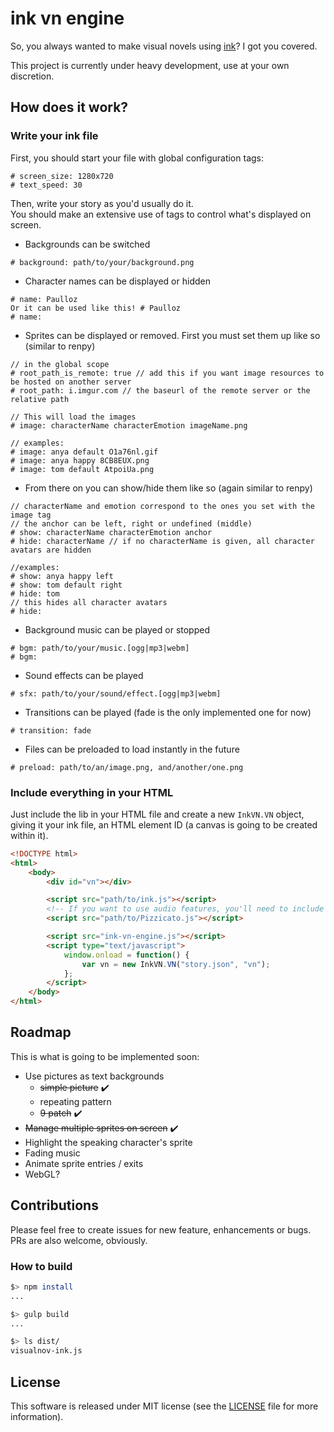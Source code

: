 # ink vn engine

So, you always wanted to make visual novels using [ink](https://github.com/inkle/ink)? I got you covered.  

This project is currently under heavy development, use at your own discretion.

## How does it work?

### Write your ink file

First, you should start your file with global configuration tags:
```
# screen_size: 1280x720
# text_speed: 30
```

Then, write your story as you'd usually do it.  
You should make an extensive use of tags to control what's displayed on screen.  

* Backgrounds can be switched
```
# background: path/to/your/background.png
```

* Character names can be displayed or hidden
```
# name: Paulloz
Or it can be used like this! # Paulloz
# name:
```

* Sprites can be displayed or removed. First you must set them up like so (similar to renpy)
```
// in the global scope
# root_path_is_remote: true // add this if you want image resources to be hosted on another server
# root_path: i.imgur.com // the baseurl of the remote server or the relative path

// This will load the images
# image: characterName characterEmotion imageName.png

// examples:
# image: anya default O1a76nl.gif 
# image: anya happy 8CB8EUX.png
# image: tom default AtpoiUa.png
```

* From there on you can show/hide them like so (again similar to renpy)
```
// characterName and emotion correspond to the ones you set with the image tag
// the anchor can be left, right or undefined (middle)
# show: characterName characterEmotion anchor
# hide: characterName // if no characterName is given, all character avatars are hidden

//examples:
# show: anya happy left
# show: tom default right
# hide: tom
// this hides all character avatars
# hide:
```

* Background music can be played or stopped
```
# bgm: path/to/your/music.[ogg|mp3|webm]
# bgm: 
```

* Sound effects can be played
```
# sfx: path/to/your/sound/effect.[ogg|mp3|webm]
```

* Transitions can be played (fade is the only implemented one for now)
```
# transition: fade
```

* Files can be preloaded to load instantly in the future
```
# preload: path/to/an/image.png, and/another/one.png
```

### Include everything in your HTML

Just include the lib in your HTML file and create a new `InkVN.VN` object, giving it your ink file, an HTML element ID (a canvas is going to be created within it).

```html
<!DOCTYPE html>
<html>
    <body>
        <div id="vn"></div>

        <script src="path/to/ink.js"></script>
        <!-- If you want to use audio features, you'll need to include Pizzicato -->
        <script src="path/to/Pizzicato.js"></script>

        <script src="ink-vn-engine.js"></script>
        <script type="text/javascript">
            window.onload = function() {
                var vn = new InkVN.VN("story.json", "vn");
            };
        </script>
    </body>
</html>
```

## Roadmap

This is what is going to be implemented soon:

* Use pictures as text backgrounds
  * ~~simple picture~~ :heavy_check_mark:
  * repeating pattern
  * ~~9 patch~~ :heavy_check_mark:
* ~~Manage multiple sprites on screen~~ :heavy_check_mark:
* Highlight the speaking character's sprite
* Fading music
* Animate sprite entries / exits
* WebGL?

## Contributions

Please feel free to create issues for new feature, enhancements or bugs. PRs are also welcome, obviously.  

### How to build

```sh
$> npm install
...

$> gulp build
...

$> ls dist/
visualnov-ink.js

```

## License

This software is released under MIT license (see the [LICENSE](/LICENSE) file for more information).
